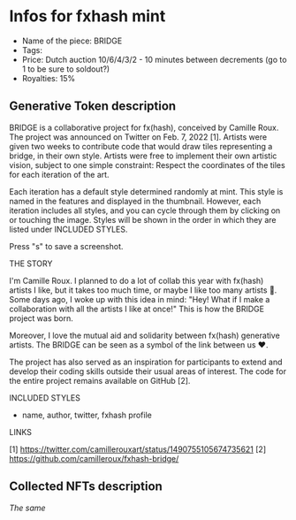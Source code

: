 # Infos for fxhash mint

- Name of the piece: BRIDGE
- Tags: 
- Price: Dutch auction 10/6/4/3/2 - 10 minutes between decrements (go to 1 to be sure to soldout?)
- Royalties: 15%

## Generative Token description

BRIDGE is a collaborative project for fx(hash), conceived by Camille Roux. The project was announced on Twitter on Feb. 7, 2022 [1]. Artists were given two weeks to contribute code that would draw tiles representing a bridge, in their own style. Artists were free to implement their own artistic vision, subject to one simple constraint: Respect the coordinates of the tiles for each iteration of the art. 

Each iteration has a default style determined randomly at mint. This style is named in the features and displayed in the thumbnail. However, each iteration includes all styles, and you can cycle through them by clicking on or touching the image. Styles will be shown in the order in which they are listed under INCLUDED STYLES.

Press "s" to save a screenshot.

THE STORY

I'm Camille Roux. I planned to do a lot of collab this year with fx(hash) artists I like, but it takes too much time, or maybe I like too many artists 🤣. Some days ago, I woke up with this idea in mind: "Hey! What if I make a collaboration with all the artists I like at once!" This is how the BRIDGE project was born.

Moreover, I love the mutual aid and solidarity between fx(hash) generative artists. The BRIDGE can be seen as a symbol of the link between us ♥️.

The project has also served as an inspiration for participants to extend and develop their coding skills outside their usual areas of interest. The code for the entire project remains available on GitHub [2].

INCLUDED STYLES

- name, author, twitter, fxhash profile

LINKS

[1] https://twitter.com/camillerouxart/status/1490755105674735621
[2] https://github.com/camilleroux/fxhash-bridge/

## Collected NFTs description
*The same*
